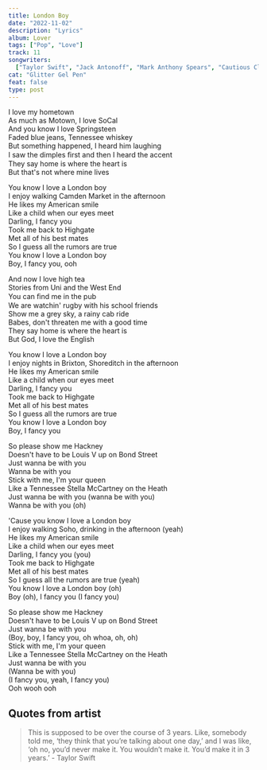 ```yaml
---
title: London Boy
date: "2022-11-02"
description: "Lyrics"
album: Lover
tags: ["Pop", "Love"]
track: 11
songwriters:
  ["Taylor Swift", "Jack Antonoff", "Mark Anthony Spears", "Cautious Clay"]
cat: "Glitter Gel Pen"
feat: false
type: post
---
```


<p className="verse-one">
I love my hometown <br />
As much as Motown, I love SoCal <br />
And you know I love Springsteen <br />
Faded blue jeans, Tennessee whiskey <br />
But something happened, I heard him laughing <br />
I saw the dimples ﬁrst and then I heard the accent <br />
They say home is where the heart is <br />
But that's not where mine lives <br />
</p>
<p className="chorus">
You know I love a London boy <br />
I enjoy walking Camden Market in the afternoon <br />
He likes my American smile <br />
Like a child when our eyes meet <br />
Darling, I fancy you <br />
Took me back to Highgate <br />
Met all of his best mates <br />
So I guess all the rumors are true <br />
You know I love a London boy <br />
Boy, I fancy you, ooh <br />
</p>
<p className="verse-two">
And now I love high tea <br />
Stories from Uni and the West End <br />
You can ﬁnd me in the pub <br />
We are watchin' rugby with his school friends <br />
Show me a grey sky, a rainy cab ride <br />
Babes, don't threaten me with a good time <br />
They say home is where the heart is <br />
But God, I love the English <br />
</p>
<p className="chorus">
You know I love a London boy <br />
I enjoy nights in Brixton, Shoreditch in the afternoon <br />
He likes my American smile <br />
Like a child when our eyes meet <br />
Darling, I fancy you <br />
Took me back to Highgate <br />
Met all of his best mates <br />
So I guess all the rumors are true <br />
You know I love a London boy <br />
Boy, I fancy you <br />
</p>
<p className="bridge">
So please show me Hackney <br />
Doesn't have to be Louis V up on Bond Street <br />
Just wanna be with you <br />
Wanna be with you <br />
Stick with me, I'm your queen <br />
Like a Tennessee Stella McCartney on the Heath <br />
Just wanna be with you (wanna be with you) <br />
Wanna be with you (oh) <br />
</p>
<p className="chorus">
'Cause you know I love a London boy <br />
I enjoy walking Soho, drinking in the afternoon (yeah) <br />
He likes my American smile <br />
Like a child when our eyes meet <br />
Darling, I fancy you (you) <br />
Took me back to Highgate <br />
Met all of his best mates <br />
So I guess all the rumors are true (yeah) <br />
You know I love a London boy (oh) <br />
Boy (oh), I fancy you (I fancy you) <br />
</p>
<p className="outro">
So please show me Hackney <br />
Doesn't have to be Louis V up on Bond Street <br />
Just wanna be with you <br />
(Boy, boy, I fancy you, oh whoa, oh, oh) <br />
Stick with me, I'm your queen <br />
Like a Tennessee Stella McCartney on the Heath <br />
Just wanna be with you <br />
(Wanna be with you) <br />
(I fancy you, yeah, I fancy you) <br />
Ooh wooh ooh <br />
</p>

## Quotes from artist

<blockquote>
This is supposed to be over the course of 3 years. Like, somebody told me, ‘they think that you’re talking about one day,’ and I was like, ‘oh no, you’d never make it. You wouldn’t make it. You’d make it in 3 years.’ - Taylor Swift
</blockquote>
